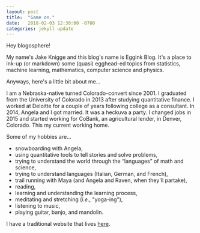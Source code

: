 ```yaml
---
layout: post
title:  "Game on."
date:   2018-02-03 12:30:00 -0700
categories: jekyll update
---
```

Hey blogosphere!

My name's Jake Knigge and this blog's name is Eggink Blog. It's a place to ink-up
(or markdown) some (quasi) egghead-ed topics from statistics, machine learning,
mathematics, computer science and physics.

Anyways, here's a little bit about me...

I am a Nebraska-native turned Colorado-convert since 2001.
I graduated from the University of Colorado in 2013 after studying quantitative finance.
I worked at Deloitte for a couple of years following college as a consultant.
In 2014, Angela and I got married. It was a heckuva a party.
I changed jobs in 2015 and started working for CoBank, an agricultural lender, in
Denver, Colorado. This my current working home.

Some of my hobbies are...

* snowboarding with Angela,
* using quantitative tools to tell stories and solve problems,
* trying to understand the world through the “languages” of math and science,
* trying to understand languages (Italian, German, and French),
* trail running with Maya (and Angela and Raven, when they'll partake),
* reading,
* learning and understanding the learning process,
* meditating and stretching (*i.e.*, "yoga-ing"),
* listening to music,
* playing guitar, banjo, and mandolin.

I have a traditional website that lives [here][knigge-us].

[knigge-us]:   http://knigge.us
